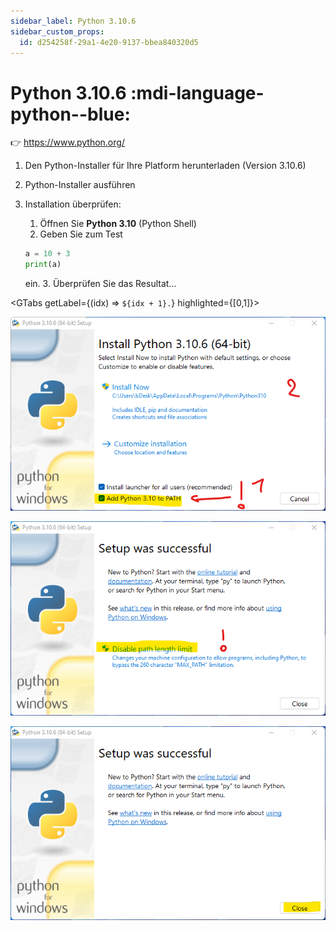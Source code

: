 ```yaml
---
sidebar_label: Python 3.10.6
sidebar_custom_props:
  id: d254258f-29a1-4e20-9137-bbea840320d5
---
```


# Python 3.10.6 :mdi-language-python--blue:

👉 https://www.python.org/

1. Den Python-Installer für Ihre Platform herunterladen (Version 3.10.6)
2. Python-Installer ausführen
3. Installation überprüfen:
   1. Öffnen Sie __Python 3.10__ (Python Shell)
   2. Geben Sie zum Test
   
    ```py
    a = 10 + 3
    print(a)
    ```
    ein.
   3. Überprüfen Sie das Resultat... 


<GTabs getLabel={(idx) => `${idx + 1}.`} highlighted={[0,1]}>

![:mdi-flash-triangle--orange: Python zum Pfad hinzufügen!](images/py-1.png)

![Allenfalls bereits konfiguriert](images/py-2.png)

![Fertig](images/py-3.png)
</GTabs>